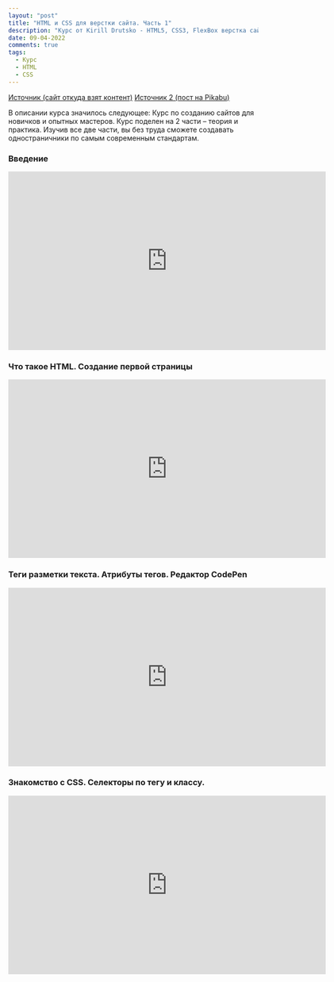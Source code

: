 ```yaml
---
layout: "post"
title: "HTML и CSS для верстки сайта. Часть 1"
description: "Курс от Kirill Drutsko - HTML5, CSS3, FlexBox верстка сайтов с нуля"
date: 09-04-2022
comments: true
tags:
  - Курс
  - HTML
  - CSS
---
```

[Источник (сайт откуда взят контент)](https://www.obuka.org/course/udemy-kirill-drutsko-html5-css3-flexbox-verstka-saytov-s-nulya)
[Источник 2 (пост на Pikabu)](https://pikabu.ru/story/podborka_slityikh_kursov_dlya_tekh_kto_khochet_nauchitsya_programmirovat_8646785)

В описании курса значилось следующее: Курс по созданию сайтов для новичков и опытных мастеров. Курс поделен на 2 части – теория и практика. 
Изучив все две части, вы без труда сможете создавать одностраничники по самым современным стандартам.

### Введение
<iframe width="640" height="360" frameborder="0" src="https://mega.nz/embed/ztFwwJob#izr8yqO9v5SYvpBN6uhRmPDisRqI6gyzTrJ9wECInJ0!1m" allowfullscreen ></iframe>

### Что такое HTML. Создание первой страницы
<iframe width="640" height="360" frameborder="0" src="https://mega.nz/embed/2s0GgazC#oSS9X6PeocZHlpxGdNUQdG6nf6L2F7svvPADrKVR8Wo!1m" allowfullscreen ></iframe>

### Теги разметки текста. Атрибуты тегов. Редактор CodePen
<iframe width="640" height="360" frameborder="0" src="https://mega.nz/embed/H1FilZjD#V2p6R9GF8SByvAHwWbxOj6Of8rxL12y-2ML_Lc5JM-k!1m" allowfullscreen ></iframe>

### Знакомство с CSS. Селекторы по тегу и классу.
<iframe width="640" height="360" frameborder="0" src="https://mega.nz/embed/vl8hVT4S#I_6NLSM2tZ6oBm6f40Pu5p7v7i2jVDBLGQebp5zuzQY!1m" allowfullscreen ></iframe>
